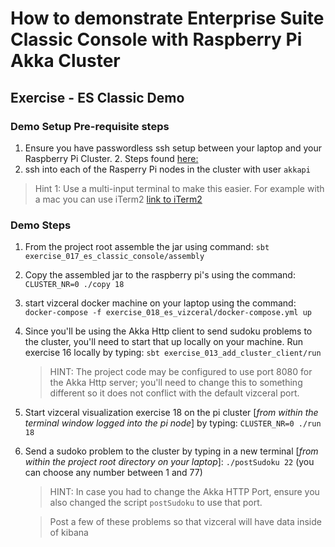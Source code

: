 # How to demonstrate Enterprise Suite Classic Console with Raspberry Pi Akka Cluster

## Exercise - ES Classic Demo

### Demo Setup Pre-requisite steps

1. Ensure you have passwordless ssh setup between your laptop and your Raspberry Pi Cluster. 
	2. Steps found [here:](https://github.com/lightbend/Pi-Akka-Cluster/blob/master/Hypriot-OS-Customisation-Instructions.md#configure-password-less-login-1)
2. ssh into each of the Rasperry Pi nodes in the cluster with user `akkapi`
> Hint 1: Use a multi-input terminal to make this easier. For example with a mac you can use iTerm2 [link to iTerm2](https://www.iterm2.com)
 
### Demo Steps
1. From the project root assemble the jar using command:
	`sbt exercise_017_es_classic_console/assembly`
2. Copy the assembled jar to the raspberry pi's using the command: 	`CLUSTER_NR=0 ./copy 18`
3. start vizceral docker machine on your laptop using the command: 
	`docker-compose -f exercise_018_es_vizceral/docker-compose.yml up`
4. Since you'll be using the Akka Http client to send sudoku problems to the cluster, you'll need to start that up 
locally on your machine. Run exercise 16 locally by typing:
    `sbt exercise_013_add_cluster_client/run`
    > HINT: The project code may be configured to use port 8080 for the Akka Http server; you'll need to change this to something 
            different so it does not conflict with the default vizceral port. 
5. Start vizceral visualization exercise 18 on the pi cluster [*from within the terminal window logged into the pi node*] by typing:
    `CLUSTER_NR=0 ./run 18`
6. Send a sudoko problem to the cluster by typing in a new terminal [*from within the project root directory on your laptop*]:
    `./postSudoku 22` (you can choose any number between 1 and 77)
    > HINT: In case you had to change the Akka HTTP Port, ensure you also changed the script
    `postSudoku` to use that port. 
    
    > Post a few of these problems so that vizceral will have data inside of kibana
